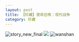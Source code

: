 ```yaml
---
layout: post
title: 【珍藏】使命召唤：现代战争
category: 珍藏
---
```

![story_new_final](http://s5kw20fzf.hd-bkt.clouddn.com/img/story_new_final_0322.png)
![](http://s5kx63xd7.hd-bkt.clouddn.com/img/call-of-duty-220603-1.jpg)
![wanshan](http://s5kw20fzf.hd-bkt.clouddn.com/img/wanshan.png)





  




